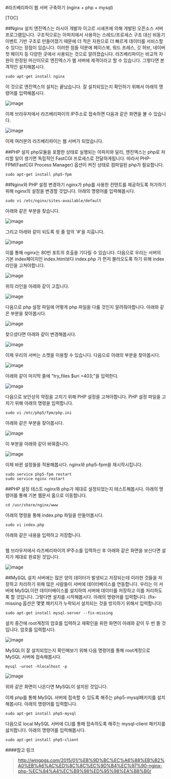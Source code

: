 #라즈베리파이 웹 서버 구축하기 (nginx + php + mysql)

[TOC]

##Nginx 설치
엔진엑스는 러시아 개발자 이고르 시셰프에 의해 개발된 오픈소스 서버 프로그램입니다. 구조적으로는 아파치에서 사용하는 스레드/프로세스 구조 대신 비동기 이벤트 기반 구조로 만들어졌기 때문에 더 적은 자원으로 더 빠르게 데이터를 서비스할 수 있다는 장점이 있습니다. 이러한 점들 덕분에 페이스북, 워드 프레스, 깃 허브, 네이버 첫 페이지 등 다양한 곳에서 사용되는 것으로 알려졌습니다. 라즈베리파이는 비교적 자원이 한정된 머신이므로 엔진엑스가 웹 서버에 제격이라고 할 수 있습니다. 그렇다면 본격적인 설치해봅시다.

<pre><code>sudo apt-get install nginx</pre></code>

이 것으로 엔진엑스의 설치는 끝났습니다. 잘 설치되있는지 확인하기 위해서 아래의 명령어를 입력해봅시다.

![image](http://cfile21.uf.tistory.com/image/2725D54555C05A1F1452B7)

이제 브라우저에서 라즈베리파이의 IP주소로 접속하면 다음과 같은 화면을 볼 수 있습니다.

![image](http://cfile22.uf.tistory.com/image/24212F4555C05A2016E974)

이제 여러분의 라즈베리파이는 웹 서버가 되었습니다.

##PHP 설치
php모듈을 포함한 상태로 실행되는 아파치와 달리, 엔진엑스는 php로 처리할 일이 생기면 독립적인  FastCGI 프로세스로 전달하게됩니다. 따라서 PHP-FPM(FastCGI Process Manager) 옵션이 켜진 상태로 컴파일된 php가 필요합니다.

<pre><code>sudo apt-get install php5-fpm</pre></code>

##Nginx와 PHP 설정 변경하기
nginx가 php를 사용한 컨텐트를 제공하도록 허가하기 위해 nginx의 설정을 변경할 것입니다. 아래의 명령어를 입력해봅시다.

<pre><code>sudo vi /etc/nginx/sites-available/default</pre></code>

아래와 같은 부분을 찾습니다.

![image](http://cfile21.uf.tistory.com/image/2240AC4555C05A2105ED24)

그리고 아래와 같이 되도록 윗 줄 앞의 '#'을 지웁니다.

![image](http://cfile9.uf.tistory.com/image/270B6F4555C05A22212436)

이를 통해 nginx는 80번 포트의 호출을 기다릴 수 있습니다. 다음으로 우리는 서버의 기본 index페이지인 index.html보다 index.php 가 먼저 불러오도록 하기 위해 index 라인을 고쳐야합니다.

![image](http://cfile30.uf.tistory.com/image/2516844555C05A231CF4F2)

위의 라인을 아래와 같이 고칩니다.

![image](http://cfile3.uf.tistory.com/image/27711D4555C05A252F9A86)

다음으로 php 설정 파일에 어떻게 php 파일을 다룰 것인지 알려줘야합니다. 아래와 같은 부분을 찾아봅시다.

![image](http://cfile27.uf.tistory.com/image/2235154555C05A270B649D)

찾으셨다면 아래와 같이 변경해봅시다.

![image](http://cfile6.uf.tistory.com/image/2128B53D55C05A28294963)

이제 우리의 서버는 소켓을 이용할 수 있습니다. 다음으로 아래의 부분을 찾아봅시다.

![image](http://cfile27.uf.tistory.com/image/2160004055C212F213BF4B)

아래와 같이 마지막 줄에 "try_files $uri =403;"을 입력한다.

![image](http://cfile27.uf.tistory.com/image/254E214055C212F41B237F)

다음으로 보안상의 약점을 고치기 위해 PHP 설정을 고쳐야합니다. PHP 설정 파일을 고치기 위해 아래의 명령을 입력합니다.

<pre><code>sudo vi /etc/php5/fpm/php.ini</pre></code>

아래와 같은 부분을 찾아봅시다.

![image](http://cfile25.uf.tistory.com/image/242FE73D55C05A2A25E692)

이 부분을 아래와 같이 바꿔줍니다.

![image](http://cfile5.uf.tistory.com/image/2526BE3D55C05A2B2A0894)

이제 바뀐 설정들을 적용해봅시다. nginx와 php5-fpm을 재시작시킵니다.

<pre><code>sudo service php5-fpm restart
sudo service nginx restart</pre></code>

##PHP 설정 테스트
nginx와 php가 제대로 설정되었는지 테스트해봅시다. 아래의 명령어를 통해 기본 웹문서 홈으로 이동합니다.

<pre><code>cd /usr/share/nginx/www</pre></code>

아래의 명령을 통해 index.php 파일을 만들어봅시다.

<pre><code>sudo vi index.php</pre></code>

아래와 같은 내용을 입력하고 저장합니다.

<pre><code><?php phpinfo(); ?></pre></code>

웹 브라우저에서 라즈베리파이의 IP주소를 입력하신 후 아래와 같은 화면을 보신다면 설치가 제대로 완료된 것입니다.

![image](http://cfile4.uf.tistory.com/image/2118C63D55C05A2E31B0A0)

##MySQL 설치
서버에는 많은 양의 데이터가 발생되고 저장되는데 이러한 것들을 저장하고 처리하기 위해 많은 사람들이 서버에 데이터베이스를 연동합니다. 우리는 이 서버에 MySQL이란 데이터베이스를 설치하여 서버에 데이터를 저장하고 이를 처리하도록 할 것입니다. 그렇다면 설치를 시작해봅시다. 아래의 명령어를 입력합니다. (fix-missing 옵션은 몇몇 패키지가 누락되서 설치되는 것을 방지하기 위해서 입력합니다)

<pre><code>sudo apt-get install mysql-server --fix-missing</pre></code>

설치 중간에 root계정의 암호를 입력하고 재확인을 위한 화면이 아래와 같이 두 번 뜰 것입니다. 암호를 입력합시다.

![image](https://assets.digitalocean.com/articles/LEMP_Debian7/img1.png)

MySQL이 잘 설치되었는지 확인해보기 위해 다음 명령어를 통해 root계정으로 MySQL 서버에 접속해봅시다.

<pre><code>mysql -uroot -hlocalhost -p</pre></code>

![image](http://cfile27.uf.tistory.com/image/240F113355C0A85B19413F)

위와 같은 화면이 나온다면 MySQL이 설치된 것입니다.

이제 php를 통해 MySQL 서버에 접속할 수 있도록 해주는 php5-mysql패키지를 설치해봅시다. 아래의 명령어를 입력합니다.

<pre><code>sudo apt-get install php5-mysql</pre></code>

다음으로 local MySQL 서버에 CLI를 통해 접속하도록 해주는 mysql-client 패키지를 섫치합니다. 아래의 명령어를 입력해봅시다.

<pre><code>sudo apt-get install php5-client</pre></code>


####참고 링크
>http://wingpgs.com/2015/01/%EB%9D%BC%EC%A6%88%EB%B2%A0%EB%A6%AC%ED%8C%8C%EC%9D%B4%EC%97%90-nginx-php-%EC%84%A4%EC%B9%98%ED%95%98%EA%B8%B0/
